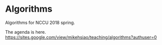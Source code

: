 # Algorithms
Algorithms for NCCU 2018 spring.

The agenda is here.
https://sites.google.com/view/mikehsiao/teaching/algorithms?authuser=0
